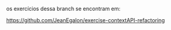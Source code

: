 os exercícios dessa branch se encontram em:

https://github.com/JeanEgalon/exercise-contextAPI-refactoring